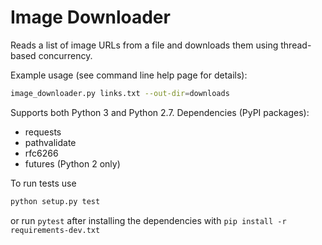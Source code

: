 # Image Downloader

Reads a list of image URLs from a file and downloads them using thread-based concurrency.

Example usage (see command line help page for details):
```sh
image_downloader.py links.txt --out-dir=downloads
```
Supports both Python 3 and Python 2.7. Dependencies (PyPI packages):
* requests
* pathvalidate
* rfc6266
* futures (Python 2 only)

To run tests use 
```sh
python setup.py test
```
or run `pytest` after installing the dependencies with `pip install -r requirements-dev.txt`
